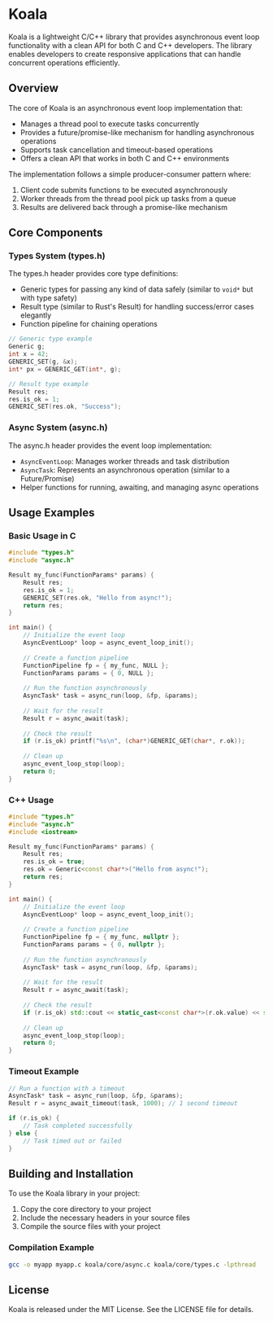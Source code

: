 # Koala

Koala is a lightweight C/C++ library that provides asynchronous event loop functionality with a clean API for both C and C++ developers. The library enables developers to create responsive applications that can handle concurrent operations efficiently.

## Overview

The core of Koala is an asynchronous event loop implementation that:

- Manages a thread pool to execute tasks concurrently
- Provides a future/promise-like mechanism for handling asynchronous operations
- Supports task cancellation and timeout-based operations
- Offers a clean API that works in both C and C++ environments

The implementation follows a simple producer-consumer pattern where:
1. Client code submits functions to be executed asynchronously
2. Worker threads from the thread pool pick up tasks from a queue
3. Results are delivered back through a promise-like mechanism

## Core Components

### Types System (types.h)

The types.h header provides core type definitions:

- Generic types for passing any kind of data safely (similar to `void*` but with type safety)
- Result type (similar to Rust's Result) for handling success/error cases elegantly
- Function pipeline for chaining operations

```c
// Generic type example
Generic g;
int x = 42;
GENERIC_SET(g, &x);
int* px = GENERIC_GET(int*, g);

// Result type example
Result res;
res.is_ok = 1;
GENERIC_SET(res.ok, "Success");
```

### Async System (async.h)

The async.h header provides the event loop implementation:

- `AsyncEventLoop`: Manages worker threads and task distribution
- `AsyncTask`: Represents an asynchronous operation (similar to a Future/Promise)
- Helper functions for running, awaiting, and managing async operations

## Usage Examples

### Basic Usage in C

```c
#include "types.h"
#include "async.h"

Result my_func(FunctionParams* params) {
    Result res;
    res.is_ok = 1;
    GENERIC_SET(res.ok, "Hello from async!");
    return res;
}

int main() {
    // Initialize the event loop
    AsyncEventLoop* loop = async_event_loop_init();
    
    // Create a function pipeline
    FunctionPipeline fp = { my_func, NULL };
    FunctionParams params = { 0, NULL };
    
    // Run the function asynchronously
    AsyncTask* task = async_run(loop, &fp, &params);
    
    // Wait for the result
    Result r = async_await(task);
    
    // Check the result
    if (r.is_ok) printf("%s\n", (char*)GENERIC_GET(char*, r.ok));
    
    // Clean up
    async_event_loop_stop(loop);
    return 0;
}
```

### C++ Usage

```cpp
#include "types.h"
#include "async.h"
#include <iostream>

Result my_func(FunctionParams* params) {
    Result res;
    res.is_ok = true;
    res.ok = Generic<const char*>("Hello from async!");
    return res;
}

int main() {
    // Initialize the event loop
    AsyncEventLoop* loop = async_event_loop_init();
    
    // Create a function pipeline
    FunctionPipeline fp = { my_func, nullptr };
    FunctionParams params = { 0, nullptr };
    
    // Run the function asynchronously
    AsyncTask* task = async_run(loop, &fp, &params);
    
    // Wait for the result
    Result r = async_await(task);
    
    // Check the result
    if (r.is_ok) std::cout << static_cast<const char*>(r.ok.value) << std::endl;
    
    // Clean up
    async_event_loop_stop(loop);
    return 0;
}
```

### Timeout Example

```c
// Run a function with a timeout
AsyncTask* task = async_run(loop, &fp, &params);
Result r = async_await_timeout(task, 1000); // 1 second timeout

if (r.is_ok) {
    // Task completed successfully
} else {
    // Task timed out or failed
}
```

## Building and Installation

To use the Koala library in your project:

1. Copy the core directory to your project
2. Include the necessary headers in your source files
3. Compile the source files with your project

### Compilation Example

```bash
gcc -o myapp myapp.c koala/core/async.c koala/core/types.c -lpthread
```

## License

Koala is released under the MIT License. See the LICENSE file for details.

